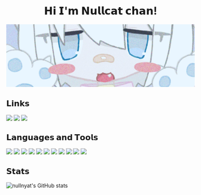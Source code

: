<h1 align="center"> 𝗛𝗶 𝗜'𝗺 𝗡𝘂𝗹𝗹𝗰𝗮𝘁 𝗰𝗵𝗮𝗻!</h1>
<p align="center"><img src="assets/header.png">

 ## 𝗟𝗶𝗻𝗸𝘀
<p align="left">
 <a href="https://twitter.com/nullnyat"><img src="https://img.shields.io/badge/-@nullnyat-161821.svg?logo=twitter&style=flat-square"></a>
 <a href="https://discord.com/users/839568515848470538"><img src="https://img.shields.io/badge/-nullnyat%EF%BC%830001-161821.svg?logo=discord&style=flat-square"></a>
 <a href="https://keybase.io/nullnyat"><img src="https://img.shields.io/badge/-nullnyat-161821.svg?logo=keybase&style=flat-square"></a>

## 𝗟𝗮𝗻𝗴𝘂𝗮𝗴𝗲𝘀 𝗮𝗻𝗱 𝗧𝗼𝗼𝗹𝘀
<p align="left">
 <img src="https://img.shields.io/badge/-HTML-161821.svg?logo=html5&style=flat-square">
 <img src="https://img.shields.io/badge/-CSS-161821.svg?logo=css3&style=flat-square&logoColor=1572B6">
 <img src="https://img.shields.io/badge/-Sass-161821.svg?logo=sass&style=flat-square">
 <img src="https://img.shields.io/badge/-Svelte-161821.svg?logo=Svelte&style=flat-square">
 <img src="https://img.shields.io/badge/-Git-161821.svg?logo=git&style=flat-square">
 <img src="https://img.shields.io/badge/-Adobe%20Illustrator-161821.svg?logo=adobe-illustrator&style=flat-square">
 <img src="https://img.shields.io/badge/-Adobe%20Photoshop-161821.svg?logo=adobe-photoshop&style=flat-square">
 <img src="https://img.shields.io/badge/-Adobe%20XD-161821.svg?logo=adobe-xd&style=flat-square">
 <img src="https://img.shields.io/badge/-Microsoftexcel-161821.svg?logo=microsoftexcel&style=flat-square&logoColor=217346">
 <img src="https://img.shields.io/badge/-Microsoftword-161821.svg?logo=microsoftword&style=flat-square&logoColor=2B579A">
 <img src="https://img.shields.io/badge/-Powershell-161821.svg?logo=powershell&style=flat-square">

## 𝗦𝘁𝗮𝘁𝘀
<p align="left">
 <img alt="nullnyat's GitHub stats" src="https://github-readme-stats.vercel.app/api?username=nullnyat&layout=compact&hide_border=ture&theme=nord&show_icons=ture&bg_color=161821&icon_color=95C4CE&text_color=FFF&title_color=91ACD1&count_private=ture">
